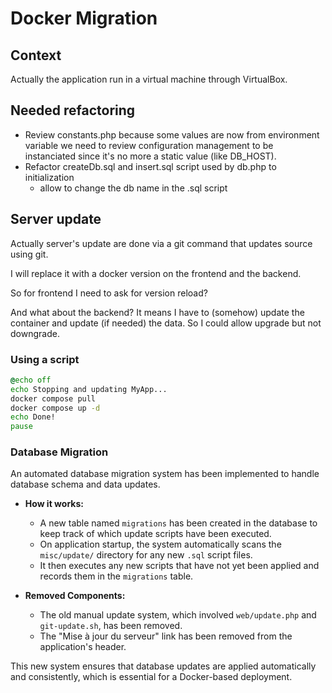 # Docker Migration

## Context

Actually the application run in a virtual machine through VirtualBox.

## Needed refactoring
- Review constants.php because some values are now from environment variable we need to review configuration management to be instanciated since it's no more a static value (like DB_HOST).
- Refactor createDb.sql and insert.sql script used by db.php to initialization
    - allow to change the db name in the .sql script

## Server update
Actually server's update are done via a git command that updates source using git.

I will replace it with a docker version on the frontend and the backend.

So for frontend I need to ask for version reload?

And what about the backend? It means I have to (somehow) update the container and update (if needed) the data. So I could allow upgrade but not downgrade.

### Using a script
```bat
@echo off
echo Stopping and updating MyApp...
docker compose pull
docker compose up -d
echo Done!
pause
```
### Database Migration

An automated database migration system has been implemented to handle database schema and data updates.

-   **How it works:**
    -   A new table named `migrations` has been created in the database to keep track of which update scripts have been executed.
    -   On application startup, the system automatically scans the `misc/update/` directory for any new `.sql` script files.
    -   It then executes any new scripts that have not yet been applied and records them in the `migrations` table.

-   **Removed Components:**
    -   The old manual update system, which involved `web/update.php` and `git-update.sh`, has been removed.
    -   The "Mise à jour du serveur" link has been removed from the application's header.

This new system ensures that database updates are applied automatically and consistently, which is essential for a Docker-based deployment.
